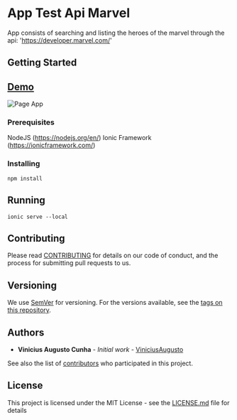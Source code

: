 # App Test Api Marvel

App consists of searching and listing the heroes of the marvel through the api: 'https://developer.marvel.com/'


## Getting Started

## [Demo]()

![Page App](http://app-test-api-marvel.herokuapp.com/images/layout.png)

### Prerequisites

NodeJS (https://nodejs.org/en/)
Ionic Framework (https://ionicframework.com/)

### Installing

```
npm install
```

## Running

```
ionic serve --local
```

## Contributing

Please read [CONTRIBUTING](https://github.com/ViniciusAugusto/app-marvel-ionic/master/CONTRIBUTING.md) for details on our code of conduct, and the process for submitting pull requests to us.

## Versioning

We use [SemVer](http://semver.org/) for versioning. For the versions available, see the [tags on this repository](https://github.com/ViniciusAugusto/app-test-api-marvel/tags).

## Authors

* **Vinicius Augusto Cunha** - *Initial work* - [ViniciusAugusto](https://github.com/ViniciusAugusto)

See also the list of [contributors](https://github.com/ViniciusAugusto/app-marvel-ionic/contributors) who participated in this project.

## License

This project is licensed under the MIT License - see the [LICENSE.md](https://github.com/ViniciusAugusto/app-marvel-ionic/blob/master/LICENSE.md) file for details
